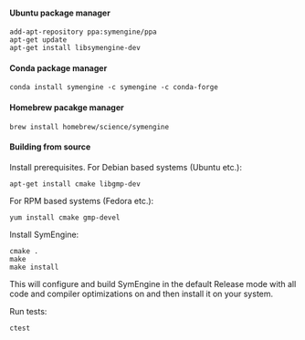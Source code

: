 #### Ubuntu package manager

```
add-apt-repository ppa:symengine/ppa
apt-get update
apt-get install libsymengine-dev
```

#### Conda package manager

```
conda install symengine -c symengine -c conda-forge
```

#### Homebrew pacakge manager

```
brew install homebrew/science/symengine
```

#### Building from source

Install prerequisites. For Debian based systems (Ubuntu etc.):

```
apt-get install cmake libgmp-dev
```

For RPM based systems (Fedora etc.):

```
yum install cmake gmp-devel
````

Install SymEngine:

```
cmake .
make
make install
```

This will configure and build SymEngine in the default Release mode with all code and compiler optimizations on and then install it on your system.

Run tests:

`ctest`

